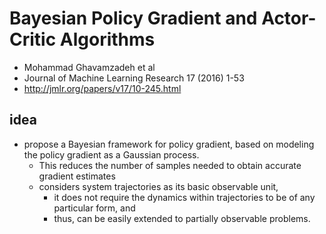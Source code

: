 # Bayesian Policy Gradient and Actor-Critic Algorithms
* Mohammad Ghavamzadeh et al
* Journal of Machine Learning Research 17 (2016) 1-53
* http://jmlr.org/papers/v17/10-245.html

## idea
* propose a Bayesian framework for policy gradient, based on modeling the policy gradient as a Gaussian process. 
  * This reduces the number of samples needed to obtain accurate gradient estimates
  * considers system trajectories as its basic observable unit,  
    * it does not require the dynamics within trajectories to be of any particular form, and 
    * thus, can be easily extended to partially observable problems.
